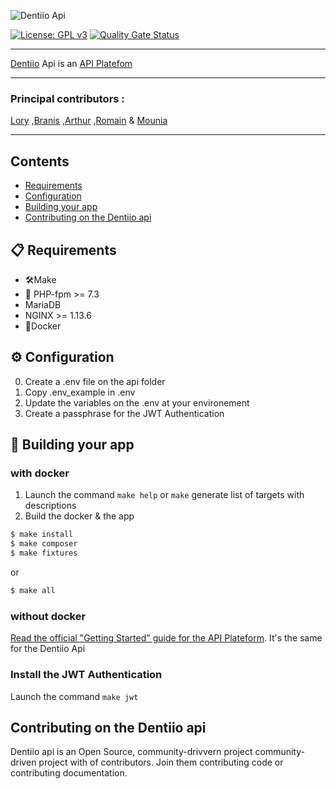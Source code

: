 ![Dentiio Api](https://www.dentiio.com/img/logoblue.png)

[![License: GPL v3](https://img.shields.io/badge/License-GPLv3-blue.svg)](https://www.gnu.org/licenses/gpl-3.0) [![Quality Gate Status](https://sonarcloud.io/api/project_badges/measure?project=DentiioApp_dentiio-api&metric=alert_status)](https://sonarcloud.io/dashboard?id=DentiioApp_dentiio-api)

----------------

[Dentiio](https://www.dentiio.com/) Api is an [API Platefom](https://github.com/api-platform/api-platform)


----------------

### Principal contributors :  
[Lory][L] 
,[Branis][B] 
,[Arthur][A] 
,[Romain][R] 
& [Mounia][M]

[L]:https://github.com/loryleticee
[B]:https://github.com/branisanz1
[R]:https://github.com/romainmaucot
[A]:https://github.com/adjikpo
[M]:https://github.com/lyafmounia

----------------

## Contents
-   [Requirements](#-requirements)
-   [Configuration](#-configuration)
-   [Building your app](#-building-your-app)
-   [Contributing on the Dentiio api](#-contributing-on-the-dentiio-api)

## 📋 Requirements
- 🛠Make
- :elephant: PHP-fpm >= 7.3 
- MariaDB 
- NGINX >= 1.13.6  
- 🐳Docker

## :gear: Configuration
0. Create a .env file on the api folder
1. Copy .env_example in .env
2. Update the variables on the .env at your environement 
3. Create a passphrase for the JWT Authentication


## 🎉 Building your app  

### with docker
1. Launch the command  `make help` or `make` generate list of targets with descriptions
2. Build the docker & the app

``` bash
$ make install
$ make composer
$ make fixtures
```

or

``` bash
$ make all
```

### without docker
[Read the official "Getting Started" guide for the API Plateform](https://api-platform.com/docs/distribution/#using-symfony-flex-and-composer-advanced-users). It's the same for the Dentiio Api 

### Install the JWT Authentication
Launch the command `make jwt`

## Contributing on the Dentiio api

Dentiio api is an Open Source, community-drivvern project community-driven project with of contributors. Join them contributing code or contributing documentation.
